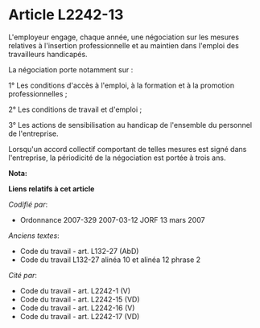 # Article L2242-13

L'employeur engage, chaque année, une négociation sur les mesures relatives à l'insertion professionnelle et au maintien dans
l'emploi des travailleurs handicapés.

La négociation porte notamment sur :

1° Les conditions d'accès à l'emploi, à la formation et à la promotion professionnelles ;

2° Les conditions de travail et d'emploi ;

3° Les actions de sensibilisation au handicap de l'ensemble du personnel de l'entreprise.

Lorsqu'un accord collectif comportant de telles mesures est signé dans l'entreprise, la périodicité de la négociation est
portée à trois ans.

**Nota:**



**Liens relatifs à cet article**

_Codifié par_:

  - Ordonnance 2007-329 2007-03-12 JORF 13 mars 2007

_Anciens textes_:

  - Code du travail - art. L132-27 (AbD)
  - Code du travail L132-27 alinéa 10 et alinéa 12 phrase 2

_Cité par_:

  - Code du travail - art. L2242-1 (V)
  - Code du travail - art. L2242-15 (VD)
  - Code du travail - art. L2242-16 (V)
  - Code du travail - art. L2242-17 (VD)
